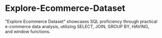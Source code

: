 # Explore-Ecommerce-Dataset
"Explore Ecommerce Dataset" showcases SQL proficiency through practical e-commerce data analysis, utilizing SELECT, JOIN, GROUP BY, HAVING, and window functions.
